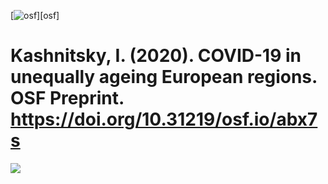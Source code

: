 [![osf](https://img.shields.io/badge/osf-abx7s-lightgrey.svg?style=for-the-badge)][osf]

# Kashnitsky, I. (2020). COVID-19 in unequally ageing European regions. OSF Preprint. https://doi.org/10.31219/osf.io/abx7s

[![][f1png]][f1pdf]

[f1png]: /deviations.png
[f1pdf]: /deviations.pdf